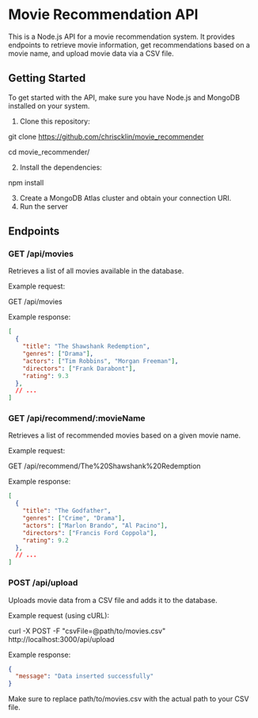 # Movie Recommendation API

This is a Node.js API for a movie recommendation system. It provides endpoints to retrieve movie information, get recommendations based on a movie name, and upload movie data via a CSV file.

## Getting Started

To get started with the API, make sure you have Node.js and MongoDB installed on your system.

1. Clone this repository:
   
git clone https://github.com/chriscklin/movie_recommender

cd movie_recommender/

2. Install the dependencies:

npm install

3. Create a MongoDB Atlas cluster and obtain your connection URI.
4. Run the server

## Endpoints

### GET /api/movies

Retrieves a list of all movies available in the database.

Example request:

GET /api/movies


Example response:
```json
[
  {
    "title": "The Shawshank Redemption",
    "genres": ["Drama"],
    "actors": ["Tim Robbins", "Morgan Freeman"],
    "directors": ["Frank Darabont"],
    "rating": 9.3
  },
  // ...
]
```

### GET /api/recommend/:movieName

Retrieves a list of recommended movies based on a given movie name.

Example request:

GET /api/recommend/The%20Shawshank%20Redemption

Example response:
```json
[
  {
    "title": "The Godfather",
    "genres": ["Crime", "Drama"],
    "actors": ["Marlon Brando", "Al Pacino"],
    "directors": ["Francis Ford Coppola"],
    "rating": 9.2
  },
  // ...
]
```

### POST /api/upload

Uploads movie data from a CSV file and adds it to the database.

Example request (using cURL):

curl -X POST -F "csvFile=@path/to/movies.csv" http://localhost:3000/api/upload

Example response:
```json
{
  "message": "Data inserted successfully"
}
```
Make sure to replace path/to/movies.csv with the actual path to your CSV file.
